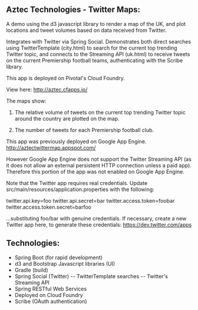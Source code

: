 Aztec Technologies - Twitter Maps:
----------------------------------

A demo using the d3 javascript library to render a map of the UK, and plot locations and tweet volumes based on data received from Twitter.

Integrates with Twitter via Spring Social.  Demonstrates both direct searches using TwitterTemplate (city.html) to search for the current top trending Twitter topic, and connects to the Streaming API (uk.html) to receive tweets on the current Premiership football teams, authenticating with the Scribe library.

This app is deployed on Pivotal's Cloud Foundry.

View here:  http://aztec.cfapps.io/

The maps show:

1) The relative volume of tweets on the current top trending Twitter topic around the country are plotted on the map.

2) The number of tweets for each Premiership football club.

This app was previously deployed on Google App Engine.  http://aztectwittermap.appspot.com/

However Google App Engine does not support the Twitter Streaming API (as it does not allow an external persistent HTTP connection unless a paid app).  Therefore this portion of the app was not enabled on Google App Engine.

Note that the Twitter app requires real credentials.  Update src/main/resources/application.properties with the following:

twitter.api.key=foo
twitter.api.secret=bar
twitter.access.token=foobar
twitter.access.token.secret=barfoo

...substituting foo/bar with genuine credentials.  If necessary, create a new Twitter app here, to generate these credentials: https://dev.twitter.com/apps


Technologies:
-------------

- Spring Boot (for rapid development)
- d3 and Bootstrap Javascript libraries (UI)
- Gradle (build)
- Spring Social (Twitter)
 -- TwitterTemplate searches
 -- Twitter's Streaming API
- Spring RESTful Web Services
- Deployed on Cloud Foundry
- Scribe (OAuth authentication)